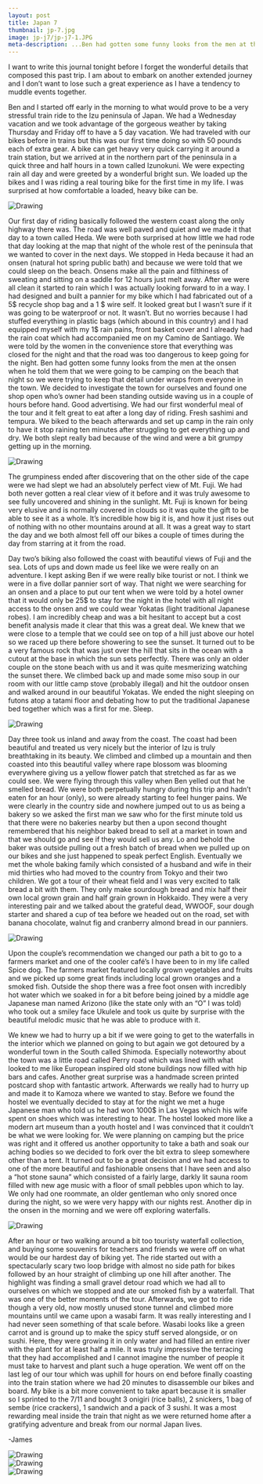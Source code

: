 ```yaml
---
layout: post
title: Japan 7
thumbnail: jp-7.jpg
image: jp-j7/jp-j7-1.JPG
meta-description: ...Ben had gotten some funny looks from the men at the onsen when he told them that we were going to be camping on the beach that night...
---
```


I want to write this journal tonight before I forget the wonderful details that composed this past trip. I am about to embark on another extended journey and I don’t want to lose such a great experience as I have a tendency to muddle events together.

Ben and I started off early in the morning to what would prove to be a very stressful train ride to the Izu peninsula of Japan. We had a Wednesday vacation and we took advantage of the gorgeous weather by taking Thursday and Friday off to have a 5 day vacation. We had traveled with our bikes before in trains but this was our first time doing so with 50 pounds each of extra gear. A bike can get heavy very quick carrying it around a train station, but we arrived at in the northern part of the peninsula in a quick three and half hours in a town called Izunokuni. We were expecting rain all day and were greeted by a wonderful bright sun. We loaded up the bikes and I was riding a real touring bike for the first time in my life. I was surprised at how comfortable a loaded, heavy bike can be.

<div class="post-image-container"><img class="post-image" src="{{ site.url }}/assets/img/posts/jp-j7/jp-j7-1.JPG" alt="Drawing"></div>

Our first day of riding basically followed the western coast along the only highway there was. The road was well paved and quiet and we made it that day to a town called Heda. We were both surprised at how little we had rode that day looking at the map that night of the whole rest of the peninsula that we wanted to cover in the next days. We stopped in Heda because it had an onsen (natural hot spring public bath) and because we were told that we could sleep on the beach. Onsens make all the pain and filthiness of sweating and sitting on a saddle for 12 hours just melt away. After we were all clean it started to rain which I was actually looking forward to in a way. I had designed and built a pannier for my bike which I had fabricated out of a 5$ recycle shop bag and a 1 $ wire self. It looked great but I wasn’t sure if it was going to be waterproof or not. It wasn’t. But no worries because I had stuffed everything in plastic bags (which abound in this country) and I had equipped myself with my 1$ rain pains, front basket cover and I already had the rain coat which had accompanied me on my Camino de Santiago. We were told by the women in the convenience store that everything was closed for the night and that the road was too dangerous to keep going for the night. Ben had gotten some funny looks from the men at the onsen when he told them that we were going to be camping on the beach that night so we were trying to keep that detail under wraps from everyone in the town. We decided to investigate the town for ourselves and found one shop open who’s owner had been standing outside waving us in a couple of hours before hand. Good advertising. We had our first wonderful meal of the tour and it felt great to eat after a long day of riding. Fresh sashimi and tempura. We biked to the beach afterwards and set up camp in the rain only to have it stop raining ten minutes after struggling to get everything up and dry. We both slept really bad because of the wind and were a bit grumpy getting up in the morning.

<div class="post-image-container"><img class="post-image" src="{{ site.url }}/assets/img/posts/jp-j7/jp-j7-2.JPG" alt="Drawing"></div>


The grumpiness ended after discovering that on the other side of the cape were we had slept we had an absolutely perfect view of Mt. Fuji. We had both never gotten a real clear view of it before and it was truly awesome to see fully uncovered and shining in the sunlight. Mt. Fuji is known for being very elusive and is normally covered in clouds so it was quite the gift to be able to see it as a whole. It’s incredible how big it is, and how it just rises out of nothing with no other mountains around at all. It was a great way to start the day and we both almost fell off our bikes a couple of times during the day from starring at it from the road.

Day two’s biking also followed the coast with beautiful views of Fuji and the sea. Lots of ups and down made us feel like we were really on an adventure. I kept asking Ben if we were really bike tourist or not. I think we were in a five dollar pannier sort of way. That night we were searching for an onsen and a place to put our tent when we were told by a hotel owner that it would only be 25$ to stay for the night in the hotel with all night access to the onsen and we could wear Yokatas (light traditional Japanese robes). I am incredibly cheap and was a bit hesitant to accept but a cost benefit analysis made it clear that this was a great deal. We knew that we were close to a temple that we could see on top of a hill just above our hotel so we raced up there before showering to see the sunset. It turned out to be a very famous rock that was just over the hill that sits in the ocean with a cutout at the base in which the sun sets perfectly. There was only an older couple on the stone beach with us and it was quite mesmerizing watching the sunset there. We climbed back up and made some miso soup in our room with our little camp stove (probably illegal) and hit the outdoor onsen and walked around in our beautiful Yokatas. We ended the night sleeping on futons atop a tatami floor and debating how to put the traditional Japanese bed together which was a first for me. Sleep.

<div class="post-image-container"><img class="post-image" src="{{ site.url }}/assets/img/posts/jp-j7/jp-j7-3.JPG" alt="Drawing"></div>

Day three took us inland and away from the coast. The coast had been beautiful and treated us very nicely but the interior of Izu is truly breathtaking in its beauty. We climbed and climbed up a mountain and then coasted into this beautiful valley where rape blossom was blooming everywhere giving us a yellow flower patch that stretched as far as we could see. We were flying through this valley when Ben yelled out that he smelled bread. We were both perpetually hungry during this trip and hadn’t eaten for an hour (only), so were already starting to feel hunger pains. We were clearly in the country side and nowhere jumped out to us as being a bakery so we asked the first man we saw who for the first minute told us that there were no bakeries nearby but then a upon second thought remembered that his neighbor baked bread to sell at a market in town and that we should go and see if they would sell us any. Lo and behold the baker was outside pulling out a fresh batch of bread when we pulled up on our bikes and she just happened to speak perfect English. Eventually we met the whole baking family which consisted of a husband and wife in their mid thirties who had moved to the country from Tokyo and their two children. We got a tour of their wheat field and I was very excited to talk bread a bit with them. They only make sourdough bread and mix half their own local grown grain and half grain grown in Hokkaido. They were a very interesting pair and we talked about the grateful dead, WWOOF, sour dough starter and shared a cup of tea before we headed out on the road, set with banana chocolate, walnut fig and cranberry almond bread in our panniers.

<div class="post-image-container"><img class="post-image" src="{{ site.url }}/assets/img/posts/jp-j7/jp-j7-4.JPG" alt="Drawing"></div>


Upon the couple’s recommendation we changed our path a bit to go to a farmers market and one of the cooler café’s I have been to in my life called Spice dog. The farmers market featured locally grown vegetables and fruits and we picked up some great finds including local grown oranges and a smoked fish. Outside the shop there was a free foot onsen with incredibly hot water which we soaked in for a bit before being joined by a middle age Japanese man named Arizono (like the state only with an “O” I was told) who took out a smiley face Ukulele and took us quite by surprise with the beautiful melodic music that he was able to produce with it.

We knew we had to hurry up a bit if we were going to get to the waterfalls in the interior which we planned on going to but again we got detoured by a wonderful town in the South called Shimoda. Especially noteworthy about the town was a little road called Perry road which was lined with what looked to me like European inspired old stone buildings now filled with hip bars and cafes. Another great surprise was a handmade screen printed postcard shop with fantastic artwork. Afterwards we really had to hurry up and made it to Kamoza where we wanted to stay. Before we found the hostel we eventually decided to stay at for the night we met a huge Japanese man who told us he had won 1000$ in Las Vegas which his wife spent on shoes which was interesting to hear. The hostel looked more like a modern art museum than a youth hostel and I was convinced that it couldn’t be what we were looking for. We were planning on camping but the price was right and it offered us another opportunity to take a bath and soak our aching bodies so we decided to fork over the bit extra to sleep somewhere other than a tent. It turned out to be a great decision and we had access to one of the more beautiful and fashionable onsens that I have seen and also a “hot stone sauna” which consisted of a fairly large, darkly lit sauna room filled with new age music with a floor of small pebbles upon which to lay. We only had one roommate, an older gentleman who only snored once during the night, so we were very happy with our nights rest. Another dip in the onsen in the morning and we were off exploring waterfalls.

<div class="post-image-container-left"><img class="post-image" src="{{ site.url }}/assets/img/posts/jp-j7/jp-j7-5.JPG" alt="Drawing"></div>

After an hour or two walking around a bit too touristy waterfall collection, and buying some souvenirs for teachers and friends we were off on what would be our hardest day of biking yet. The ride started out with a spectacularly scary two loop bridge with almost no side path for bikes followed by an hour straight of climbing up one hill after another. The highlight was finding a small gravel detour road which we had all to ourselves on which we stopped and ate our smoked fish by a waterfall. That was one of the better moments of the tour. Afterwards, we got to ride though a very old, now mostly unused stone tunnel and climbed more mountains until we came upon a wasabi farm. It was really interesting and I had never seen something of that scale before. Wasabi looks like a green carrot and is ground up to make the spicy stuff served alongside, or on sushi. Here, they were growing it in only water and had filled an entire river with the plant for at least half a mile. It was truly impressive the terracing that they had accomplished and I cannot imagine the number of people it must take to harvest and plant such a huge operation. We went off on the last leg of our tour which was uphill for hours on end before finally coasting into the train station where we had 20 minutes to disassemble our bikes and board. My bike is a bit more convenient to take apart because it is smaller so I sprinted to the 7/11 and bought 3 onigiri (rice balls), 2 snickers, 1 bag of sembe (rice crackers), 1 sandwich and a pack of 3 sushi. It was a most rewarding meal inside the train that night as we were returned home after a gratifying adventure and break from our normal Japan lives.

-James

<div class="post-image-container"><img class="post-image" src="{{ site.url }}/assets/img/posts/jp-j7/jp-j7-6.JPG" alt="Drawing"></div>
<div class="post-image-container"><img class="post-image" src="{{ site.url }}/assets/img/posts/jp-j7/jp-j7-7.JPG" alt="Drawing"></div>
<div class="post-image-container"><img class="post-image" src="{{ site.url }}/assets/img/posts/jp-j7/jp-j7-8.JPG" alt="Drawing"></div>
